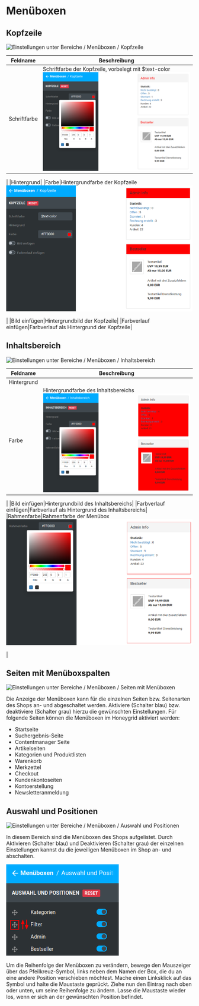# Menüboxen 

## Kopfzeile 

![](Bilder/styleedit4/se4_0148_BereicheMenueboxenKopfzeile.png "Einstellungen unter Bereiche / Menüboxen /
        Kopfzeile")

|Feldname|Beschreibung|
|--------|------------|
|Schriftfarbe|Schriftfarbe der Kopfzeile, vorbelegt mit $text-color![](Bilder/styleedit4/se4_0149_MenueboxenKopfzeileSchriftfarbe.png "Schriftfarbe rot (#FF0000)")

|
|Hintergrund|
|Farbe|Hintergrundfarbe der Kopfzeile![](Bilder/styleedit4/se4_0150_MenueboxenKopfzeileHintergrundfarbe.png "Hintergrundfarbe rot (#FF0000)")

|
|Bild einfügen|Hintergrundbild der Kopfzeile|
|Farbverlauf einfügen|Farbverlauf als Hintergrund der Kopfzeile|

## Inhaltsbereich 

![](Bilder/styleedit4/se4_0151_BereicheMenueboxenInhaltsbereich.png "Einstellungen unter Bereiche / Menüboxen /
        Inhaltsbereich")

|Feldname|Beschreibung|
|--------|------------|
|Hintergrund|
|Farbe|Hintergrundfarbe des Inhaltsbereichs![](Bilder/styleedit4/se4_0152_InhaltsbereichHintergrundfarbe.png "Hintergrundfarbe rot (#FF0000)")

|
|Bild einfügen|Hintergrundbild des Inhaltsbereichs|
|Farbverlauf einfügen|Farbverlauf als Hintergrund des Inhaltsbereichs|
|Rahmenfarbe|Rahmenfarbe der Menübox![](Bilder/styleedit4/se4_0153_InhaltsbereichRahmenfarbe.png "Rahmenfarbe rot (#FF0000)")

|

## Seiten mit Menüboxspalten 

![](Bilder/styleedit4/se4_0154_BereicheMenueboxenSeitenMitMenueboxen.png "Einstellungen unter Bereiche / Menüboxen / Seiten mit
        Menüboxen")

Die Anzeige der Menüboxen kann für die einzelnen Seiten bzw. Seitenarten des Shops an- und abgeschaltet werden. Aktiviere \(Schalter blau\) bzw. deaktiviere \(Schalter grau\) hierzu die gewünschten Einstellungen. Für folgende Seiten können die Menüboxen im Honeygrid aktiviert werden:

-   Startseite
-   Suchergebnis-Seite
-   Contentmanager Seite
-   Artikelseiten
-   Kategorien und Produktlisten
-   Warenkorb
-   Merkzettel
-   Checkout
-   Kundenkontoseiten
-   Kontoerstellung
-   Newsletteranmeldung

## Auswahl und Positionen 

![](Bilder/styleedit4/se4_0155_BereicheMenueboxenAuswahlUndPositionen.png "Einstellungen unter Bereiche / Menüboxen / Auswahl und
        Positionen")

In diesem Bereich sind die Menüboxen des Shops aufgelistet. Durch Aktivieren \(Schalter blau\) und Deaktivieren \(Schalter grau\) der einzelnen Einstellungen kannst du die jeweiligen Menüboxen im Shop an- und abschalten.

![](Bilder/styleedit4/se4_0156_MenueboxenAuswahlUndPositionenReihenfolge.png "Ändern der Reihenfolge von Menüboxen")

Um die Reihenfolge der Menüboxen zu verändern, bewege den Mauszeiger über das Pfeilkreuz-Symbol, links neben dem Namen der Box, die du an eine andere Position verschieben möchtest. Mache einen Linksklick auf das Symbol und halte die Maustaste geprückt. Ziehe nun den Eintrag nach oben oder unten, um seine Reihenfolge zu ändern. Lasse die Maustaste wieder los, wenn er sich an der gewünschten Position befindet.




